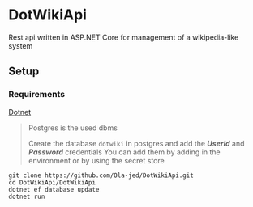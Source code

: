 # DotWikiApi

Rest api written in ASP.NET Core for management of a wikipedia-like system

## Setup

### Requirements

[Dotnet](https://dotnet.microsoft.com/download)

> Postgres is the used dbms
>
> Create the database `dotwiki` in postgres and add the _**UserId**_ and _**Password**_ credentials
> You can add them by adding in the environment or by using the secret store

```shell
git clone https://github.com/Ola-jed/DotWikiApi.git
cd DotWikiApi/DotWikiApi
dotnet ef database update
dotnet run
```
